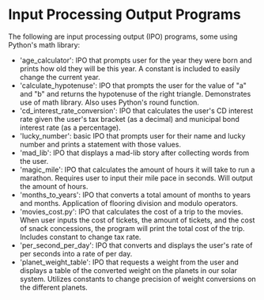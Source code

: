 # Input Processing Output Programs
The following are input processing output (IPO) programs, some using Python's math library:
- 'age_calculator': IPO that prompts user for the year they were born and prints how old they will be this year. A constant is included to easily change the current year.
- 'calculate_hypotenuse': IPO that prompts the user for the value of "a" and "b" and returns the hypotenuse of the right triangle. Demonstrates use of math library. Also uses Python's round function.
- 'cd_interest_rate_conversion': IPO that calculates the user's CD interest rate given the user's tax bracket (as a decimal) and municipal bond interest rate (as a percentage).
- 'lucky_number': basic IPO that prompts user for their name and lucky number and prints a statement with those values.
- 'mad_lib': IPO that displays a mad-lib story after collecting words from the user.
- 'magic_mile': IPO that calculates the amount of hours it will take to run a marathon. Requires user to input their mile pace in seconds. Will output the amount of hours.
- 'months_to_years': IPO that converts a total amount of months to years and months. Application of flooring division and modulo operators.
- 'movies_cost.py': IPO that calculates the cost of a trip to the movies. When user inputs the cost of tickets, the amount of tickets, and the cost of snack concessions, the program will print the total cost of the trip. Includes constant to change tax rate.
- 'per_second_per_day': IPO that converts and displays the user's rate of per seconds into a rate of per day.
- 'planet_weight_table': IPO that requests a weight from the user and displays a table of the converted weight on the planets in our solar system. Utilizes constants to change precision of weight conversions on the different planets.
